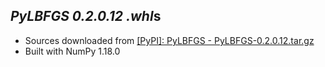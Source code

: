 *PyLBFGS 0.2.0.12* *.whl*s
--------------------------

- Sources downloaded from [[PyPI]: PyLBFGS - PyLBFGS-0.2.0.12.tar.gz](https://files.pythonhosted.org/packages/a4/55/2fbbb0e441c09feb2fa0166e7f9392da348284d4e43e208f9f6631fdfc28/PyLBFGS-0.2.0.12.tar.gz)
- Built with NumPy 1.18.0

